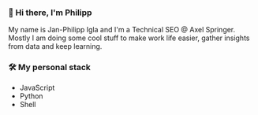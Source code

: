 ### 👋 Hi there, I'm Philipp

My name is Jan-Philipp Igla and I'm a Technical SEO @ Axel Springer. Mostly I am doing some cool stuff to make work life easier, gather insights from data and keep learning.


### 🛠️ My personal stack
- JavaScript
- Python
- Shell





<!--
**jpigla/jpigla** is a ✨ _special_ ✨ repository because its `README.md` (this file) appears on your GitHub profile.

Here are some ideas to get you started:

- 🔭 I’m currently working on ...
- 🌱 I’m currently learning ...
- 👯 I’m looking to collaborate on ...
- 🤔 I’m looking for help with ...
- 💬 Ask me about ...
- 📫 How to reach me: ...
- 😄 Pronouns: ...
- ⚡ Fun fact: ...
-->
